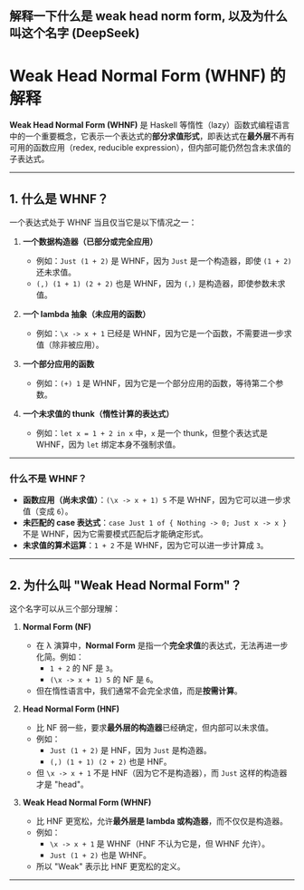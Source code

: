 解释一下什么是 weak head norm form, 以及为什么叫这个名字 (DeepSeek)
---


# Weak Head Normal Form (WHNF) 的解释

**Weak Head Normal Form (WHNF)** 是 Haskell 等惰性（lazy）函数式编程语言中的一个重要概念，它表示一个表达式的**部分求值形式**，即表达式在**最外层**不再有可用的函数应用（redex, reducible expression），但内部可能仍然包含未求值的子表达式。

---

## 1. 什么是 WHNF？

一个表达式处于 WHNF 当且仅当它是以下情况之一：

1. **一个数据构造器（已部分或完全应用）**
    - 例如：`Just (1 + 2)` 是 WHNF，因为 `Just` 是一个构造器，即使 `(1 + 2)` 还未求值。
    - `(,) (1 + 1) (2 + 2)` 也是 WHNF，因为 `(,)` 是构造器，即使参数未求值。

2. **一个 lambda 抽象（未应用的函数）**
    - 例如：`\x -> x + 1` 已经是 WHNF，因为它是一个函数，不需要进一步求值（除非被应用）。

3. **一个部分应用的函数**
    - 例如：`(+) 1` 是 WHNF，因为它是一个部分应用的函数，等待第二个参数。

4. **一个未求值的 thunk（惰性计算的表达式）**
    - 例如：`let x = 1 + 2 in x` 中，`x` 是一个 thunk，但整个表达式是 WHNF，因为 `let` 绑定本身不强制求值。

---

### 什么不是 WHNF？

- **函数应用（尚未求值）**：`(\x -> x + 1) 5` 不是 WHNF，因为它可以进一步求值（变成 `6`）。
- **未匹配的 case 表达式**：`case Just 1 of { Nothing -> 0; Just x -> x }` 不是 WHNF，因为它需要模式匹配后才能确定形式。
- **未求值的算术运算**：`1 + 2` 不是 WHNF，因为它可以进一步计算成 `3`。

---

## 2. 为什么叫 "Weak Head Normal Form"？

这个名字可以从三个部分理解：

1. **Normal Form (NF)**
    - 在 λ 演算中，**Normal Form** 是指一个**完全求值**的表达式，无法再进一步化简。例如：
        - `1 + 2` 的 NF 是 `3`。
        - `(\x -> x + 1) 5` 的 NF 是 `6`。
    - 但在惰性语言中，我们通常不会完全求值，而是**按需计算**。

2. **Head Normal Form (HNF)**
    - 比 NF 弱一些，要求**最外层的构造器**已经确定，但内部可以未求值。
    - 例如：
        - `Just (1 + 2)` 是 HNF，因为 `Just` 是构造器。
        - `(,) (1 + 1) (2 + 2)` 也是 HNF。
    - 但 `\x -> x + 1` 不是 HNF（因为它不是构造器），而 `Just` 这样的构造器才是 "head"。

3. **Weak Head Normal Form (WHNF)**
    - 比 HNF 更宽松，允许**最外层是 lambda 或构造器**，而不仅仅是构造器。
    - 例如：
        - `\x -> x + 1` 是 WHNF（HNF 不认为它是，但 WHNF 允许）。
        - `Just (1 + 2)` 也是 WHNF。
    - 所以 "Weak" 表示比 HNF 更宽松的定义。

---